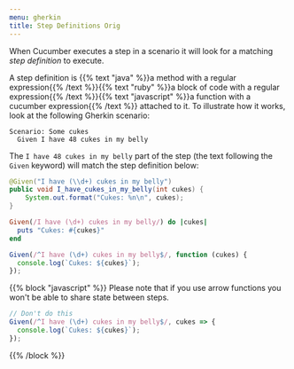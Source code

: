 ```yaml
---
menu: gherkin
title: Step Definitions Orig
---
```


When Cucumber executes a step in a scenario it will look for a matching _step definition_ to execute.

A step definition is
{{% text "java" %}}a method with a regular expression{{% /text %}}{{% text "ruby" %}}a block of code with a regular expression{{% /text %}}{{% text "javascript" %}}a function with a cucumber expression{{% /text %}}
 attached to it. To illustrate how it works, look at the following Gherkin scenario:

```gherkin
Scenario: Some cukes
  Given I have 48 cukes in my belly
```

The `I have 48 cukes in my belly` part of the step (the text following the `Given` keyword) will match the step definition below:

```java
@Given("I have (\\d+) cukes in my belly")
public void I_have_cukes_in_my_belly(int cukes) {
    System.out.format("Cukes: %n\n", cukes);
}
```

```ruby
Given(/I have (\d+) cukes in my belly/) do |cukes|
  puts "Cukes: #{cukes}"
end
```

```javascript
Given(/^I have (\d+) cukes in my belly$/, function (cukes) {
  console.log(`Cukes: ${cukes}`);
});
```

{{% block "javascript" %}}
Please note that if you use arrow functions you won't be able
to share state between steps.

```javascript
// Don't do this
Given(/^I have (\d+) cukes in my belly$/, cukes => {
  console.log(`Cukes: ${cukes}`);
});
```
{{% /block %}}
